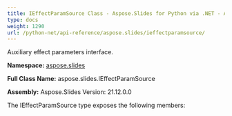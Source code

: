 ```yaml
---
title: IEffectParamSource Class - Aspose.Slides for Python via .NET - API Reference
type: docs
weight: 1290
url: /python-net/api-reference/aspose.slides/ieffectparamsource/
---
```


Auxiliary effect parameters interface.

**Namespace:** [aspose.slides](/python-net/api-reference/aspose.slides/)

**Full Class Name:** aspose.slides.IEffectParamSource

**Assembly:**  Aspose.Slides Version: 21.12.0.0

The IEffectParamSource type exposes the following members:
